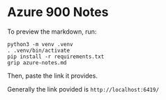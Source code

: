 # Azure 900 Notes

To preview the markdown, run:

```
python3 -m venv .venv
. .venv/bin/activate
pip install -r requirements.txt
grip azure-notes.md
```

Then, paste the link it provides.

Generally the link povided is `http://localhost:6419/`
